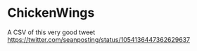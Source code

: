 # ChickenWings
A CSV of this very good tweet https://twitter.com/seanposting/status/1054136447362629637
